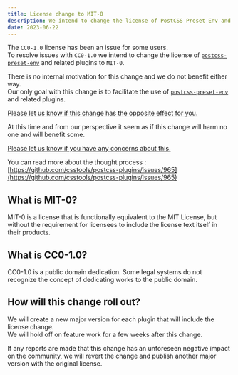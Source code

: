 ```yaml
---
title: License change to MIT-0
description: We intend to change the license of PostCSS Preset Env and related plugins to MIT-0.
date: 2023-06-22
---
```


The `CC0-1.0` license has been an issue for some users.  
To resolve issues with `CC0-1.0` we intend to change the license of [`postcss-preset-env`](https://github.com/csstools/postcss-plugins/tree/main/plugin-packs/postcss-preset-env#readme) and related plugins to `MIT-0`.  

There is no internal motivation for this change and we do not benefit either way.  
Our only goal with this change is to facilitate the use of [`postcss-preset-env`](https://github.com/csstools/postcss-plugins/tree/main/plugin-packs/postcss-preset-env#readme) and related plugins.

[Please let us know if this change has the opposite effect for you.](https://github.com/csstools/postcss-plugins/issues/new/choose)

At this time and from our perspective it seem as if this change will harm no one and will benefit some.

[Please let us know if you have any concerns about this.](https://github.com/csstools/postcss-plugins/issues/new/choose)

You can read more about the thought process : [https://github.com/csstools/postcss-plugins/issues/965](https://github.com/csstools/postcss-plugins/issues/965)

## What is MIT-0?

MIT-0 is a license that is functionally equivalent to the MIT License,
but without the requirement for licensees to include the license text itself in their products.

## What is CC0-1.0?

CC0-1.0 is a public domain dedication.
Some legal systems do not recognize the concept of dedicating works to the public domain.

## How will this change roll out?

We will create a new major version for each plugin that will include the license change.  
We will hold off on feature work for a few weeks after this change.

If any reports are made that this change has an unforeseen negative impact on the community, we will revert the change and publish another major version with the original license.
